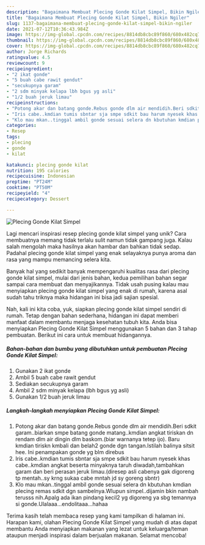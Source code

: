 ```yaml
---
description: "Bagaimana Membuat Plecing Gonde Kilat Simpel, Bikin Ngiler"
title: "Bagaimana Membuat Plecing Gonde Kilat Simpel, Bikin Ngiler"
slug: 1137-bagaimana-membuat-plecing-gonde-kilat-simpel-bikin-ngiler
date: 2021-07-12T10:36:43.984Z
image: https://img-global.cpcdn.com/recipes/8814db8cbc89f860/680x482cq70/plecing-gonde-kilat-simpel-foto-resep-utama.jpg
thumbnail: https://img-global.cpcdn.com/recipes/8814db8cbc89f860/680x482cq70/plecing-gonde-kilat-simpel-foto-resep-utama.jpg
cover: https://img-global.cpcdn.com/recipes/8814db8cbc89f860/680x482cq70/plecing-gonde-kilat-simpel-foto-resep-utama.jpg
author: Jorge Richards
ratingvalue: 4.5
reviewcount: 9
recipeingredient:
- "2 ikat gonde"
- "5 buah cabe rawit gendut"
- "secukupnya garam"
- "2 sdm minyak kelapa lbh bgus yg asli"
- "1/2 buah jeruk limau"
recipeinstructions:
- "Potong akar dan batang gonde.Rebus gonde dlm air mendidih.Beri sdkit garam..biarkan smpe batang gonde matang..kmdian angkat tiriskan dn rendam dlm air dingin dlm baskom.(biar warnanya tetep ijo). Baru kmdian tiriskn kmbali dan belah2 gonde dgn tangan.Istilah balinya sitsit hee. Ini penampakan gonde yg blm direbus"
- "Iris cabe..kmdian tumis sbntar sja smpe sdkit bau harum nyesek khas cabe..kmdian angkat beserta minyaknya taruh diwadah,tambahkan garam dan beri perasan jeruk limau.(diresep asli cabenya gak digoreng tp mentah..sy krng sukaa cabe mntah jd sy goreng sbntr)"
- "Klo mau mkan..tinggal ambil gonde sesuai selera dn kbutuhan kmdian plecing remas sdkit dgn sambelnya.Wlupun simpel..dijamin bkin nambah terusss nih.Apalg ada ikan pindang kecil2 yg digoreng ya sbg temannya si gonde.Ulalaaa...endolitaaa...hahaa"
categories:
- Resep
tags:
- plecing
- gonde
- kilat

katakunci: plecing gonde kilat 
nutrition: 195 calories
recipecuisine: Indonesian
preptime: "PT24M"
cooktime: "PT50M"
recipeyield: "4"
recipecategory: Dessert

---
```



![Plecing Gonde Kilat Simpel](https://img-global.cpcdn.com/recipes/8814db8cbc89f860/680x482cq70/plecing-gonde-kilat-simpel-foto-resep-utama.jpg)

Lagi mencari inspirasi resep plecing gonde kilat simpel yang unik? Cara membuatnya memang tidak terlalu sulit namun tidak gampang juga. Kalau salah mengolah maka hasilnya akan hambar dan bahkan tidak sedap. Padahal plecing gonde kilat simpel yang enak selayaknya punya aroma dan rasa yang mampu memancing selera kita.



Banyak hal yang sedikit banyak mempengaruhi kualitas rasa dari plecing gonde kilat simpel, mulai dari jenis bahan, kedua pemilihan bahan segar sampai cara membuat dan menyajikannya. Tidak usah pusing kalau mau menyiapkan plecing gonde kilat simpel yang enak di rumah, karena asal sudah tahu triknya maka hidangan ini bisa jadi sajian spesial.


Nah, kali ini kita coba, yuk, siapkan plecing gonde kilat simpel sendiri di rumah. Tetap dengan bahan sederhana, hidangan ini dapat memberi manfaat dalam membantu menjaga kesehatan tubuh kita. Anda bisa menyiapkan Plecing Gonde Kilat Simpel menggunakan 5 bahan dan 3 tahap pembuatan. Berikut ini cara untuk membuat hidangannya.

<!--inarticleads1-->

##### Bahan-bahan dan bumbu yang dibutuhkan untuk pembuatan Plecing Gonde Kilat Simpel:

1. Gunakan 2 ikat gonde
1. Ambil 5 buah cabe rawit gendut
1. Sediakan secukupnya garam
1. Ambil 2 sdm minyak kelapa (lbh bgus yg asli)
1. Gunakan 1/2 buah jeruk limau




<!--inarticleads2-->

##### Langkah-langkah menyiapkan Plecing Gonde Kilat Simpel:

1. Potong akar dan batang gonde.Rebus gonde dlm air mendidih.Beri sdkit garam..biarkan smpe batang gonde matang..kmdian angkat tiriskan dn rendam dlm air dingin dlm baskom.(biar warnanya tetep ijo). Baru kmdian tiriskn kmbali dan belah2 gonde dgn tangan.Istilah balinya sitsit hee. Ini penampakan gonde yg blm direbus
1. Iris cabe..kmdian tumis sbntar sja smpe sdkit bau harum nyesek khas cabe..kmdian angkat beserta minyaknya taruh diwadah,tambahkan garam dan beri perasan jeruk limau.(diresep asli cabenya gak digoreng tp mentah..sy krng sukaa cabe mntah jd sy goreng sbntr)
1. Klo mau mkan..tinggal ambil gonde sesuai selera dn kbutuhan kmdian plecing remas sdkit dgn sambelnya.Wlupun simpel..dijamin bkin nambah terusss nih.Apalg ada ikan pindang kecil2 yg digoreng ya sbg temannya si gonde.Ulalaaa...endolitaaa...hahaa




Terima kasih telah membaca resep yang kami tampilkan di halaman ini. Harapan kami, olahan Plecing Gonde Kilat Simpel yang mudah di atas dapat membantu Anda menyiapkan makanan yang lezat untuk keluarga/teman ataupun menjadi inspirasi dalam berjualan makanan. Selamat mencoba!
